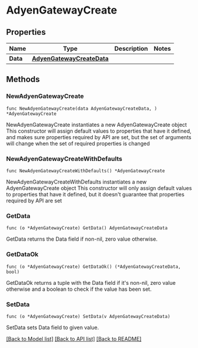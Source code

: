 # AdyenGatewayCreate

## Properties

Name | Type | Description | Notes
------------ | ------------- | ------------- | -------------
**Data** | [**AdyenGatewayCreateData**](AdyenGatewayCreateData.md) |  | 

## Methods

### NewAdyenGatewayCreate

`func NewAdyenGatewayCreate(data AdyenGatewayCreateData, ) *AdyenGatewayCreate`

NewAdyenGatewayCreate instantiates a new AdyenGatewayCreate object
This constructor will assign default values to properties that have it defined,
and makes sure properties required by API are set, but the set of arguments
will change when the set of required properties is changed

### NewAdyenGatewayCreateWithDefaults

`func NewAdyenGatewayCreateWithDefaults() *AdyenGatewayCreate`

NewAdyenGatewayCreateWithDefaults instantiates a new AdyenGatewayCreate object
This constructor will only assign default values to properties that have it defined,
but it doesn't guarantee that properties required by API are set

### GetData

`func (o *AdyenGatewayCreate) GetData() AdyenGatewayCreateData`

GetData returns the Data field if non-nil, zero value otherwise.

### GetDataOk

`func (o *AdyenGatewayCreate) GetDataOk() (*AdyenGatewayCreateData, bool)`

GetDataOk returns a tuple with the Data field if it's non-nil, zero value otherwise
and a boolean to check if the value has been set.

### SetData

`func (o *AdyenGatewayCreate) SetData(v AdyenGatewayCreateData)`

SetData sets Data field to given value.



[[Back to Model list]](../README.md#documentation-for-models) [[Back to API list]](../README.md#documentation-for-api-endpoints) [[Back to README]](../README.md)


